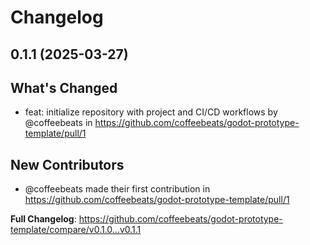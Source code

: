 # Changelog

## 0.1.1 (2025-03-27)

## What's Changed
* feat: initialize repository with project and CI/CD workflows by @coffeebeats in https://github.com/coffeebeats/godot-prototype-template/pull/1

## New Contributors
* @coffeebeats made their first contribution in https://github.com/coffeebeats/godot-prototype-template/pull/1

**Full Changelog**: https://github.com/coffeebeats/godot-prototype-template/compare/v0.1.0...v0.1.1
